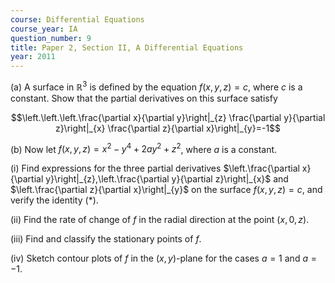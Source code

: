 ```yaml
---
course: Differential Equations
course_year: IA
question_number: 9
title: Paper 2, Section II, A Differential Equations
year: 2011
---
```




(a) A surface in $\mathbb{R}^{3}$ is defined by the equation $f(x, y, z)=c$, where $c$ is a constant. Show that the partial derivatives on this surface satisfy

$$\left.\left.\left.\frac{\partial x}{\partial y}\right|_{z} \frac{\partial y}{\partial z}\right|_{x} \frac{\partial z}{\partial x}\right|_{y}=-1$$

(b) Now let $f(x, y, z)=x^{2}-y^{4}+2 a y^{2}+z^{2}$, where $a$ is a constant.

(i) Find expressions for the three partial derivatives $\left.\frac{\partial x}{\partial y}\right|_{z},\left.\frac{\partial y}{\partial z}\right|_{x}$ and $\left.\frac{\partial z}{\partial x}\right|_{y}$ on the surface $f(x, y, z)=c$, and verify the identity $(*)$.

(ii) Find the rate of change of $f$ in the radial direction at the point $(x, 0, z)$.

(iii) Find and classify the stationary points of $f$.

(iv) Sketch contour plots of $f$ in the $(x, y)$-plane for the cases $a=1$ and $a=-1$.
